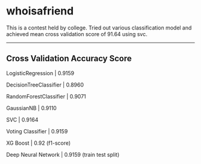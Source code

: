 # whoisafriend

This is a contest held by college. Tried out various classification model and achieved mean cross validation score of 91.64 using svc.

------------------------------------
Cross Validation Accuracy Score
-------------------------------------
LogisticRegression          | 0.9159

DecisionTreeClassifier      | 0.8960

RandomForestClassifier      | 0.9071

GaussianNB                  | 0.9110

SVC                         | 0.9164

Voting Classifier           | 0.9159



XG Boost                    | 0.92 (f1-score)

Deep Neural Network         | 0.9159 (train test split)
